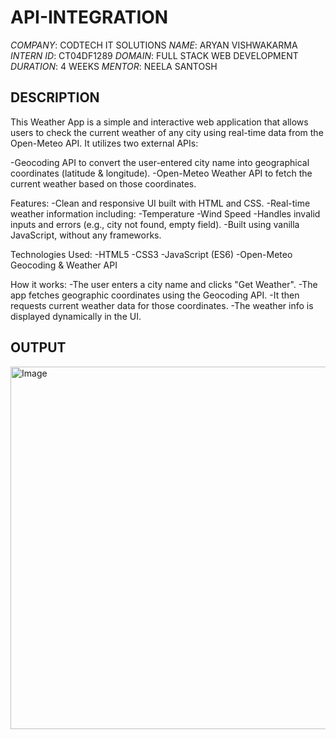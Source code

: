 # API-INTEGRATION

*COMPANY*: CODTECH IT SOLUTIONS
*NAME*: ARYAN VISHWAKARMA
*INTERN ID*: CT04DF1289
*DOMAIN*: FULL STACK WEB DEVELOPMENT
*DURATION*: 4 WEEKS
*MENTOR*: NEELA SANTOSH

## DESCRIPTION 

This Weather App is a simple and interactive web application that allows users to check the current weather of any city using real-time data from the Open-Meteo API. It utilizes two external APIs:

-Geocoding API to convert the user-entered city name into geographical coordinates (latitude & longitude).
-Open-Meteo Weather API to fetch the current weather based on those coordinates.

Features:
-Clean and responsive UI built with HTML and CSS.
-Real-time weather information including:
  -Temperature
  -Wind Speed
-Handles invalid inputs and errors (e.g., city not found, empty field).
-Built using vanilla JavaScript, without any frameworks.

Technologies Used:
-HTML5
-CSS3
-JavaScript (ES6)
-Open-Meteo Geocoding & Weather API

How it works:
-The user enters a city name and clicks "Get Weather".
-The app fetches geographic coordinates using the Geocoding API.
-It then requests current weather data for those coordinates.
-The weather info is displayed dynamically in the UI.

## OUTPUT 

<img width="1366" height="580" alt="Image" src="https://github.com/user-attachments/assets/ed67af7b-5bd7-4fbf-8e54-f3c1fd3ce279" />
